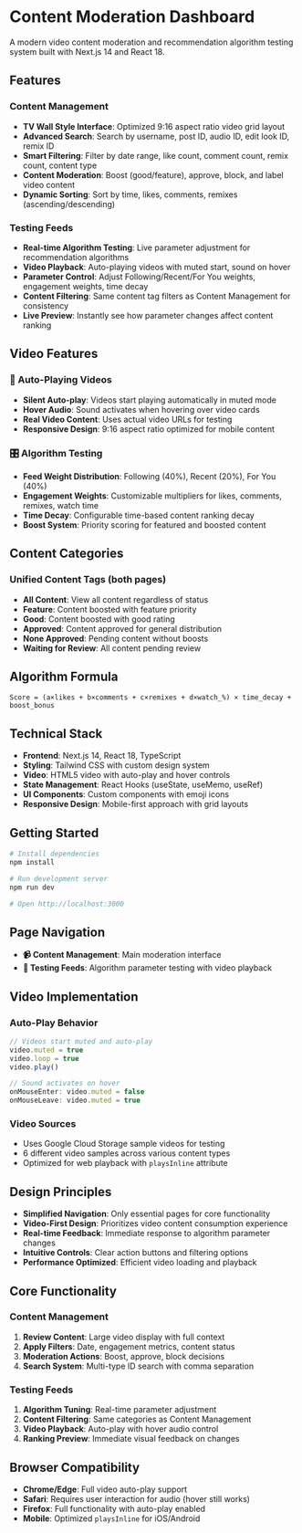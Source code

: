 # Content Moderation Dashboard

A modern video content moderation and recommendation algorithm testing system built with Next.js 14 and React 18.

## Features

### Content Management
- **TV Wall Style Interface**: Optimized 9:16 aspect ratio video grid layout
- **Advanced Search**: Search by username, post ID, audio ID, edit look ID, remix ID
- **Smart Filtering**: Filter by date range, like count, comment count, remix count, content type
- **Content Moderation**: Boost (good/feature), approve, block, and label video content
- **Dynamic Sorting**: Sort by time, likes, comments, remixes (ascending/descending)

### Testing Feeds
- **Real-time Algorithm Testing**: Live parameter adjustment for recommendation algorithms
- **Video Playback**: Auto-playing videos with muted start, sound on hover
- **Parameter Control**: Adjust Following/Recent/For You weights, engagement weights, time decay
- **Content Filtering**: Same content tag filters as Content Management for consistency
- **Live Preview**: Instantly see how parameter changes affect content ranking

## Video Features

### 🎥 Auto-Playing Videos
- **Silent Auto-play**: Videos start playing automatically in muted mode
- **Hover Audio**: Sound activates when hovering over video cards
- **Real Video Content**: Uses actual video URLs for testing
- **Responsive Design**: 9:16 aspect ratio optimized for mobile content

### 🎛️ Algorithm Testing
- **Feed Weight Distribution**: Following (40%), Recent (20%), For You (40%)
- **Engagement Weights**: Customizable multipliers for likes, comments, remixes, watch time
- **Time Decay**: Configurable time-based content ranking decay
- **Boost System**: Priority scoring for featured and boosted content

## Content Categories

### Unified Content Tags (both pages)
- **All Content**: View all content regardless of status
- **Feature**: Content boosted with feature priority
- **Good**: Content boosted with good rating
- **Approved**: Content approved for general distribution
- **None Approved**: Pending content without boosts
- **Waiting for Review**: All content pending review

## Algorithm Formula
```
Score = (a×likes + b×comments + c×remixes + d×watch_%) × time_decay + boost_bonus
```

## Technical Stack

- **Frontend**: Next.js 14, React 18, TypeScript
- **Styling**: Tailwind CSS with custom design system
- **Video**: HTML5 video with auto-play and hover controls
- **State Management**: React Hooks (useState, useMemo, useRef)
- **UI Components**: Custom components with emoji icons
- **Responsive Design**: Mobile-first approach with grid layouts

## Getting Started

```bash
# Install dependencies
npm install

# Run development server
npm run dev

# Open http://localhost:3000
```

## Page Navigation

- **📹 Content Management**: Main moderation interface
- **🧪 Testing Feeds**: Algorithm parameter testing with video playback

## Video Implementation

### Auto-Play Behavior
```typescript
// Videos start muted and auto-play
video.muted = true
video.loop = true
video.play()

// Sound activates on hover
onMouseEnter: video.muted = false
onMouseLeave: video.muted = true
```

### Video Sources
- Uses Google Cloud Storage sample videos for testing
- 6 different video samples across various content types
- Optimized for web playback with `playsInline` attribute

## Design Principles

- **Simplified Navigation**: Only essential pages for core functionality
- **Video-First Design**: Prioritizes video content consumption experience
- **Real-time Feedback**: Immediate response to algorithm parameter changes
- **Intuitive Controls**: Clear action buttons and filtering options
- **Performance Optimized**: Efficient video loading and playback

## Core Functionality

### Content Management
1. **Review Content**: Large video display with full context
2. **Apply Filters**: Date, engagement metrics, content status
3. **Moderation Actions**: Boost, approve, block decisions
4. **Search System**: Multi-type ID search with comma separation

### Testing Feeds
1. **Algorithm Tuning**: Real-time parameter adjustment
2. **Content Filtering**: Same categories as Content Management
3. **Video Playback**: Auto-play with hover audio control
4. **Ranking Preview**: Immediate visual feedback on changes

## Browser Compatibility

- **Chrome/Edge**: Full video auto-play support
- **Safari**: Requires user interaction for audio (hover still works)
- **Firefox**: Full functionality with auto-play enabled
- **Mobile**: Optimized `playsInline` for iOS/Android 